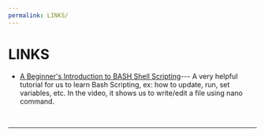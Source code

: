 ```yaml
---
permalink: LINKS/
---
```


# LINKS

* [A Beginner's Introduction to BASH Shell Scripting](https://youtu.be/_n5ZegzieSQ?si=U7wC_XzgqSWLoJNB)--- A very helpful tutorial for us to learn Bash Scripting, ex: how to update, run, set variables, etc. In the video, it shows us to write/edit a file using nano command. 
<br>
<hr>